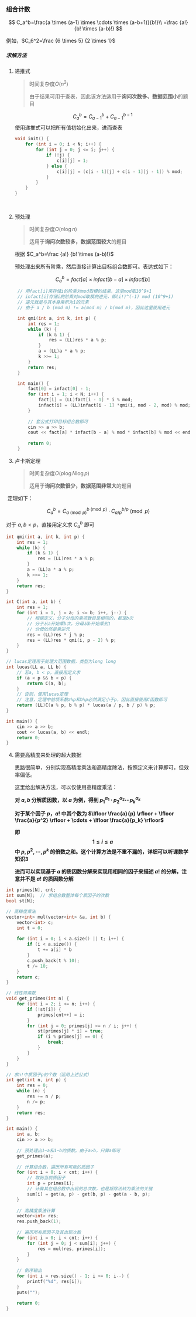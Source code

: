 ### 组合计数

$$
C_a^b=\frac{a \times (a-1) \times \cdots \times (a-b+1)}{b!}\\
=\frac {a!} {b! \times (a-b)!}
$$

例如，$C_6^2=\frac {6 \times 5} {2 \times 1}$

##### 求解方法

1. 递推式
	
	> 时间复杂度$O(n^2)$
	>
	> 由于结果可用于查表，因此该方法适用于**询问次数多、数据范围小**的题目
	
   $$
	C_a^b=C_{a-1}^b+C_{a-1}^{b-1}
	$$
	使用递推式可以把所有值初始化出来，进而查表
    ```c++
	void init() {
		for (int i = 0; i < N; i++) {
			for (int j = 0; j <= i; j++) {
				if (!j) {
					c[i][j] = 1;
				} else {
					c[i][j] = (c[i - 1][j] + c[i - 1][j - 1]) % mod;
				}
			}
		}
	}
    ```

​	

2. 预处理

	> 时间复杂度$O(n \log n)$
	>
	> 适用于**询问次数较多，数据范围较大**的题目

    根据 $C_a^b=\frac {a!} {b! \times (a-b)!}$ 

    预处理出来所有阶乘，然后直接计算出目标组合数即可。表达式如下：

   $$
    C_a^b=fact[a] \times infact[b-a] \times infact[b]
   $$

   ```c++
    // 用fact[i]来存储i的阶乘对mod取模的结果，这里mod取10^9+1
    // infact[i]存储i的阶乘对mod取模的逆元，即(i!)^(-1) mod (10^9+1)
    // 逆元就是与其本身乘积为1的元素
    // 由于 a / b (mod m) != a(mod m) / b(mod m)，因此这里使用逆元
   
    int qmi(int a, int k, int p) {
        int res = 1;
        while (k) {
            if (k & 1) {
                res = (LL)res * a % p;
            }
            a = (LL)a * a % p;
            k >>= 1;
        }
        return res;
    }
   
    int main() {
        fact[0] = infact[0] - 1;
        for (int i = 1; i < N; i++) {
            fact[i] = (LL)fact[i - 1] * i % mod;
            infact[i] = (LL)infact[i - 1] *qmi(i, mod - 2, mod) % mod;  // 求逆元，原理是费马定理
        }
    
        // 套公式打印目标组合数即可
        cin >> a >> b;
        cout << fact[a] * infact[b - a] % mod * infact[b] % mod << endl;  // 模mod防止溢出
    
        return 0;
    }
   ```



3. 卢卡斯定理

	> 时间复杂度$O(p \log N \log p)$
	>
	> 适用于**询问次数很少，数据范围非常大**的题目

​	定理如下：

$$
C_a^b=C_{a \pmod{p}}^{b \pmod{p}} \cdot C_{a/p}^{b/p} \pmod{p}
$$

   对于 $a,b<p$，直接用定义求 $C_a^b$ 即可

```c++
int qmi(int a, int k, int p) {
    int res = 1;
    while (k) {
        if (k & 1) {
            res = (LL)res * a % p;
        }
        a = (LL)a * a % p;
        k >>= 1;
    }
    return res;
}

int C(int a, int b) {
    int res = 1;
    for (int i = 1, j = a; i <= b; i++, j--) {
        // 根据定义，分子分母的乘项数目是相同的，都是b次
        // 分子从a开始乘b次，分母从b开始乘到1
        // 分母依然是乘逆元
        res = (LL)res * j % p;
        res = (LL)res * qmi(i, p - 2) % p;
    }
}

// lucas定理用于处理大范围数据，类型为long long
int lucas(LL a, LL b) {
    // 若a, b < p，直接用定义求
    if (a < p && b < p) {
        return C(a, b);
    }
    // 否则，使用lucas定理
    // 注意，定理中前项系数a%p和b%p必然满足小于p，因此直接使用C函数即可
    return (LL)C(a % p, b % p) * lucas(a / p, b / p) % p;
}

int main() {
    cin >> a >> b;
    cout << lucas(a, b) << endl;
    return 0;
}
```



4. 需要高精度来处理的超大数据

	思路很简单，分别实现高精度乘法和高精度除法，按照定义来计算即可，但效率偏低。

	这里给出解决方法，可以仅使用高精度乘法：

	**对 $a,b$ 分解质因数，以 $a$ 为例，得到 $p_1^{\alpha_1} \cdot p_2^{\alpha_2} \cdots p_k^{\alpha_k}$**

	**对于某个因子 $p$，$a!$ 中其个数为 $\lfloor \frac{a}{p} \rfloor + \lfloor \frac{a}{p^2} \rfloor + \cdots + \lfloor \frac{a}{p_k} \rfloor$**

	**即 $$1 \le i \le a$$ 中 $p,p^2, \cdots ,p^k$ 的倍数之和。这个计算方法是不重不漏的，详细可以听课数学知识3**

	**进而可以实现基于 $a$ 的质因数分解来实现用相同的因子来描述 $a!$ 的分解，注意并不是 $a!$ 的质因数分解**

```c++
int primes[N], cnt;
int sum[N];  // 求组合数整体每个质因子的次数
bool st[N];

// 高精度乘法
vector<int> mul(vector<int> &a, int b) {
    vector<int> c;
    int t = 0;
    
    for (int i = 0; i < a.size() || t; i++) {
        if (i < a.size()) {
            t += a[i] * b
        }
        c.push_back(t % 10);
        t /= 10;
    }
    return c;
}

// 线性筛素数
void get_primes(int n) {
    for (int i = 2; i <= n; i++) {
        if (!st[i]) {
            primes[cnt++] = i;
        }
        for (int j = 0; primes[j] <= n / i; j++) {
            st[primes[j] * i] = true;
            if (i % primes[j] == 0) {
                break;
            }
        }
    }
}

// 求n!中质因子p的个数（运用上述公式）
int get(int n, int p) {
    int res = 0;
    while (n) {
        res += n / p;
        n /= p;
    }
    return res;
}

int main() {
    int a, b;
    cin >> a >> b;
    
    // 预处理出1~a和1~b的质数。由于a>b，只算a即可
    get_primes(a);
    
    // 计算组合数，遍历所有可能的质因子
    for (int i = 0; i < cnt; i++) {
        // 取到当前质因子
        int p = primes[i];
        // 计算其在组合数中出现的总次数，也是将除法转为乘法的关键
        sum[i] = get(a, p) - get(b, p) - get(a - b, p);
    }
    
    // 高精度乘法计算
    vector<int> res;
    res.push_back(1);
    
    // 遍历所有质因子及其出现次数
    for (int i = 0; i < cnt; i++) {
        for (int j = 0; j < sum[i]; j++) {
            res = mul(res, primes[i]);
        }
    }
    
    // 倒序输出
    for (int i = res.size() - 1; i >= 0; i--) {
        printf("%d", res[i]);
    }
    puts("");
    
    return 0;
}
```

